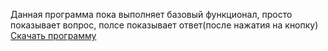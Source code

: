 Данная программа пока выполняет базовый функционал, просто показывает вопрос, полсе показывает ответ(после нажатия на кнопку)
[Скачать программу](https://github.com/drdec/PreparationByFormulas/releases/download/fdwef/PreparationByFormulas.rar)
